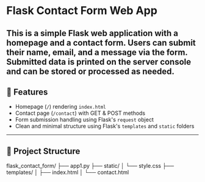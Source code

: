 # Flask Contact Form Web App

This is a simple Flask web application with a homepage and a contact form. Users can submit their name, email, and a message via the form. Submitted data is printed on the server console and can be stored or processed as needed.
---
## 🚀 Features

- Homepage (`/`) rendering `index.html`
- Contact page (`/contact`) with GET & POST methods
- Form submission handling using Flask's `request` object
- Clean and minimal structure using Flask's `templates` and `static` folders
---
## 📁 Project Structure
flask_contact_form/
├── app1.py
├── static/
│ └── style.css
├── templates/
│ ├── index.html
│ └── contact.html

